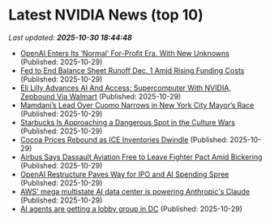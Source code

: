 # Latest NVIDIA News (top 10)
_Last updated: **2025-10-30 18:44:48**_

- [OpenAI Enters Its ‘Normal’ For-Profit Era, With New Unknowns](https://biztoc.com/x/15a2b4ba7e93a19d) (Published: 2025-10-29)
- [Fed to End Balance Sheet Runoff Dec. 1 Amid Rising Funding Costs](https://biztoc.com/x/3a31492190eb32f5) (Published: 2025-10-29)
- [Eli Lilly Advances AI And Access: Supercomputer With NVIDIA, Zepbound Via Walmart](https://biztoc.com/x/8a321efef005b51d) (Published: 2025-10-29)
- [Mamdani’s Lead Over Cuomo Narrows in New York City Mayor’s Race](https://biztoc.com/x/ce8458dac7af5279) (Published: 2025-10-29)
- [Starbucks Is Approaching a Dangerous Spot in the Culture Wars](https://biztoc.com/x/27c2ea1bbecefa95) (Published: 2025-10-29)
- [Cocoa Prices Rebound as ICE Inventories Dwindle](https://biztoc.com/x/83799039d772143d) (Published: 2025-10-29)
- [Airbus Says Dassault Aviation Free to Leave Fighter Pact Amid Bickering](https://biztoc.com/x/369d13a81613c301) (Published: 2025-10-29)
- [OpenAI Restructure Paves Way for IPO and AI Spending Spree](https://biztoc.com/x/a619b99fb50665c0) (Published: 2025-10-29)
- [AWS' mega multistate AI data center is powering Anthropic's Claude](https://biztoc.com/x/02a5882278276837) (Published: 2025-10-29)
- [AI agents are getting a lobby group in DC](https://biztoc.com/x/42378ac8eb387f19) (Published: 2025-10-29)
